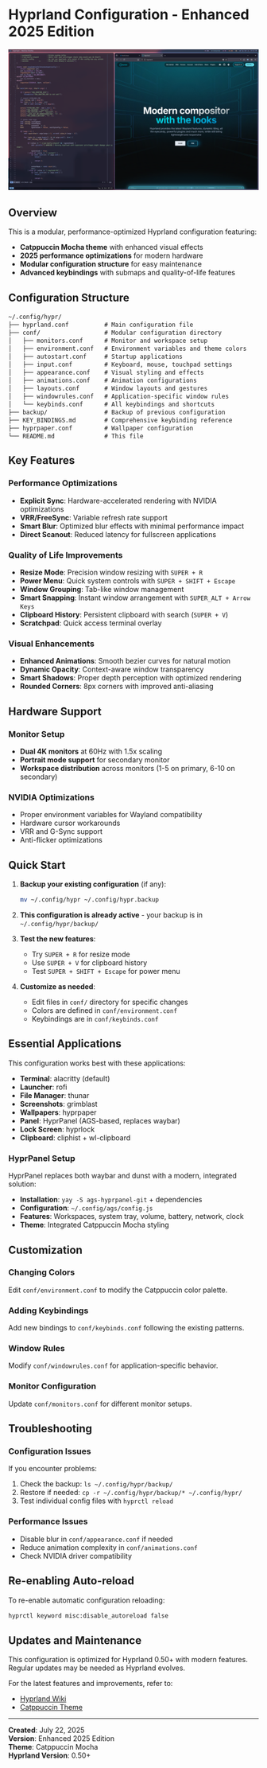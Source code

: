 # Hyprland Configuration - Enhanced 2025 Edition

![Hyprland Screenshot](https://raw.githubusercontent.com/mcilvena/dotfiles-public/main/assets/hypr-screenshot.png)

## Overview

This is a modular, performance-optimized Hyprland configuration featuring:

- **Catppuccin Mocha theme** with enhanced visual effects
- **2025 performance optimizations** for modern hardware
- **Modular configuration structure** for easy maintenance
- **Advanced keybindings** with submaps and quality-of-life features

## Configuration Structure

```
~/.config/hypr/
├── hyprland.conf          # Main configuration file
├── conf/                  # Modular configuration directory
│   ├── monitors.conf      # Monitor and workspace setup
│   ├── environment.conf   # Environment variables and theme colors
│   ├── autostart.conf     # Startup applications
│   ├── input.conf         # Keyboard, mouse, touchpad settings
│   ├── appearance.conf    # Visual styling and effects
│   ├── animations.conf    # Animation configurations
│   ├── layouts.conf       # Window layouts and gestures
│   ├── windowrules.conf   # Application-specific window rules
│   └── keybinds.conf      # All keybindings and shortcuts
├── backup/                # Backup of previous configuration
├── KEY_BINDINGS.md        # Comprehensive keybinding reference
├── hyprpaper.conf         # Wallpaper configuration
└── README.md              # This file
```

## Key Features

### Performance Optimizations

- **Explicit Sync**: Hardware-accelerated rendering with NVIDIA optimizations
- **VRR/FreeSync**: Variable refresh rate support
- **Smart Blur**: Optimized blur effects with minimal performance impact
- **Direct Scanout**: Reduced latency for fullscreen applications

### Quality of Life Improvements

- **Resize Mode**: Precision window resizing with `SUPER + R`
- **Power Menu**: Quick system controls with `SUPER + SHIFT + Escape`
- **Window Grouping**: Tab-like window management
- **Smart Snapping**: Instant window arrangement with `SUPER_ALT + Arrow Keys`
- **Clipboard History**: Persistent clipboard with search (`SUPER + V`)
- **Scratchpad**: Quick access terminal overlay

### Visual Enhancements

- **Enhanced Animations**: Smooth bezier curves for natural motion
- **Dynamic Opacity**: Context-aware window transparency
- **Smart Shadows**: Proper depth perception with optimized rendering
- **Rounded Corners**: 8px corners with improved anti-aliasing

## Hardware Support

### Monitor Setup

- **Dual 4K monitors** at 60Hz with 1.5x scaling
- **Portrait mode support** for secondary monitor
- **Workspace distribution** across monitors (1-5 on primary, 6-10 on secondary)

### NVIDIA Optimizations

- Proper environment variables for Wayland compatibility
- Hardware cursor workarounds
- VRR and G-Sync support
- Anti-flicker optimizations

## Quick Start

1. **Backup your existing configuration** (if any):

   ```bash
   mv ~/.config/hypr ~/.config/hypr.backup
   ```

2. **This configuration is already active** - your backup is in `~/.config/hypr/backup/`

3. **Test the new features**:

   - Try `SUPER + R` for resize mode
   - Use `SUPER + V` for clipboard history
   - Test `SUPER + SHIFT + Escape` for power menu

4. **Customize as needed**:
   - Edit files in `conf/` directory for specific changes
   - Colors are defined in `conf/environment.conf`
   - Keybindings are in `conf/keybinds.conf`

## Essential Applications

This configuration works best with these applications:

- **Terminal**: alacritty (default)
- **Launcher**: rofi
- **File Manager**: thunar
- **Screenshots**: grimblast
- **Wallpapers**: hyprpaper
- **Panel**: HyprPanel (AGS-based, replaces waybar)
- **Lock Screen**: hyprlock
- **Clipboard**: cliphist + wl-clipboard

### HyprPanel Setup

HyprPanel replaces both waybar and dunst with a modern, integrated solution:

- **Installation**: `yay -S ags-hyprpanel-git` + dependencies
- **Configuration**: `~/.config/ags/config.js`
- **Features**: Workspaces, system tray, volume, battery, network, clock
- **Theme**: Integrated Catppuccin Mocha styling

## Customization

### Changing Colors

Edit `conf/environment.conf` to modify the Catppuccin color palette.

### Adding Keybindings

Add new bindings to `conf/keybinds.conf` following the existing patterns.

### Window Rules

Modify `conf/windowrules.conf` for application-specific behavior.

### Monitor Configuration

Update `conf/monitors.conf` for different monitor setups.

## Troubleshooting

### Configuration Issues

If you encounter problems:

1. Check the backup: `ls ~/.config/hypr/backup/`
2. Restore if needed: `cp -r ~/.config/hypr/backup/* ~/.config/hypr/`
3. Test individual config files with `hyprctl reload`

### Performance Issues

- Disable blur in `conf/appearance.conf` if needed
- Reduce animation complexity in `conf/animations.conf`
- Check NVIDIA driver compatibility

## Re-enabling Auto-reload

To re-enable automatic configuration reloading:

```bash
hyprctl keyword misc:disable_autoreload false
```

## Updates and Maintenance

This configuration is optimized for Hyprland 0.50+ with modern features. Regular updates may be needed as Hyprland evolves.

For the latest features and improvements, refer to:

- [Hyprland Wiki](https://wiki.hyprland.org/)
- [Catppuccin Theme](https://github.com/catppuccin/catppuccin)

---

**Created**: July 22, 2025  
**Version**: Enhanced 2025 Edition  
**Theme**: Catppuccin Mocha  
**Hyprland Version**: 0.50+

